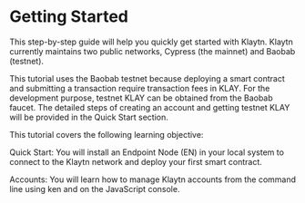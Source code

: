 # Getting Started
This step-by-step guide will help you quickly get started with Klaytn.
Klaytn currently maintains two public networks, Cypress (the mainnet) and Baobab (testnet).

This tutorial uses the Baobab testnet because deploying a smart contract and submitting a transaction require transaction fees in KLAY. For the development purpose, testnet KLAY can be obtained from the Baobab faucet. The detailed steps of creating an account and getting testnet KLAY will be provided in the Quick Start section.

This tutorial covers the following learning objective:

​Quick Start: You will install an Endpoint Node (EN) in your local system to connect to the Klaytn network and deploy your first smart contract.

​Accounts: You will learn how to manage Klaytn accounts from the command line using ken and on the JavaScript console.
